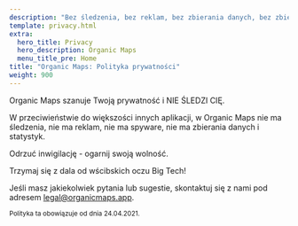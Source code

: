 ```yaml
---
description: "Bez śledzenia, bez reklam, bez zbierania danych, bez zbierania statystyk, bez spyware"
template: privacy.html
extra:
  hero_title: Privacy
  hero_description: Organic Maps 
  menu_title_pre: Home
title: "Organic Maps: Polityka prywatności"
weight: 900
---
```


Organic Maps szanuje Twoją prywatność i NIE ŚLEDZI CIĘ.

W przeciwieństwie do większości innych aplikacji, w Organic Maps nie ma
śledzenia, nie ma reklam, nie ma spyware, nie ma zbierania danych i
statystyk.

Odrzuć inwigilację - ogarnij swoją wolność.

Trzymaj się z dala od wścibskich oczu Big Tech!

Jeśli masz jakiekolwiek pytania lub sugestie, skontaktuj się z nami pod
adresem [legal@organicmaps.app](mailto:legal@organicmaps.app).

<sub>Polityka ta obowiązuje od dnia 24.04.2021.</sub>
